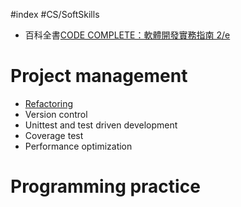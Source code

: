 #index #CS/SoftSkills

* 百科全書[CODE COMPLETE：軟體開發實務指南 2/e](https://www.tenlong.com.tw/products/9789864341313)
# Project management
* [Refactoring](Refactoring.md)
* Version control
* Unittest and test driven development
* Coverage test
* Performance optimization
# Programming practice

